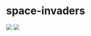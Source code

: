 # space-invaders

<img src="https://i.imgur.com/PQQgUhC.png"/>
<img src="https://i.imgur.com/nefC4E3.png"/>
